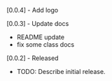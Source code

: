 [0.0.4] - Add logo

[0.0.3] - Update docs
* README update
* fix some class docs

[0.0.2] - Released

* TODO: Describe initial release.
